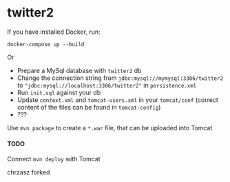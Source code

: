 # twitter2

If you have installed Docker, run:

`docker-compose up --build`

Or

- Prepare a MySql database with `twitter2` db
- Change the connection string from `jdbc:mysql://mymysql:3306/twitter2` to `"jdbc:mysql://localhost:3306/twitter2"` in `persistence.xml`
- Run `init.sql` against your db
- Update `context.xml` and `tomcat-users.xml` in your `tomcat/conf` (correct content of the files can be found in `tomcat-config`)
- ???

Use `mvn package` to create a `*.war` file, that can be uploaded into Tomcat

#### TODO

Connect `mvn deploy` with Tomcat

chrzasz forked